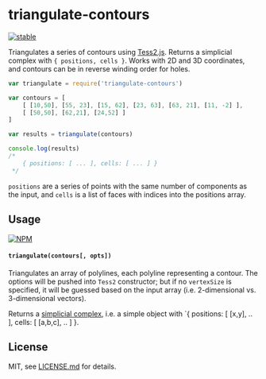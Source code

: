 # triangulate-contours

[![stable](http://badges.github.io/stability-badges/dist/stable.svg)](http://github.com/badges/stability-badges)

Triangulates a series of contours using [Tess2.js](https://github.com/memononen/tess2.js). Returns a simplicial complex with `{ positions, cells }`. Works with 2D and 3D coordinates, and contours can be in reverse winding order for holes. 

```js
var triangulate = require('triangulate-contours')

var contours = [
    [ [10,50], [55, 23], [15, 62], [23, 63], [63, 21], [11, -2] ],
    [ [50,50], [62,21], [24,52] ]
]

var results = triangulate(contours)

console.log(results)
/*
    { positions: [ ... ], cells: [ ... ] }
 */
```

`positions` are a series of points with the same number of components as the input, and `cells` is a list of faces with indices into the positions array. 

## Usage

[![NPM](https://nodei.co/npm/triangulate-contours.png)](https://nodei.co/npm/triangulate-contours/)

#### `triangulate(contours[, opts])`

Triangulates an array of polylines, each polyline representing a contour. The options will be pushed into `Tess2` constructor; but if no `vertexSize` is specified, it will be guessed based on the input array (i.e. 2-dimensional vs. 3-dimensional vectors).

Returns a [simplicial complex](https://github.com/mikolalysenko/simplicial-complex), i.e. a simple object with `{ positions: [ [x,y], .. ], cells: [ [a,b,c], .. ] }.

## License

MIT, see [LICENSE.md](http://github.com/mattdesl/triangulate-contours/blob/master/LICENSE.md) for details.
